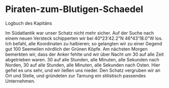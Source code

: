 # Piraten-zum-Blutigen-Schaedel
Logbuch des Kapitäns

Im Südatlantik war unser Schatz nicht mehr sicher. Auf der Suche nach einem neuen Versteck schipperten wir bei 40°23'42.2"N 46°43'18.0"W los. Ich befahl, alle Koordinaten zu halbieren; so gelangten wir zu einer Gegend gut 100 Seemeilen nördlich der Grünen Köpfe.
Am nächsten Morgen bemerkten wir, dass der Anker fehlte und wir über Nacht um 30 auf alle Zeit abgetrieben waren. 30 auf alle Stunden, alle Minuten, alle Sekunden nach Norden, 30 auf alle Stunden, alle Minuten, alle Sekunden nach Osten.
Hier gefiel es uns sehr, und wir ließen uns nieder. Den Schatz vergruben wir an Ort und Stelle, und gründeten zur Tarnung ein stilistisch passendes Unternehmen.
